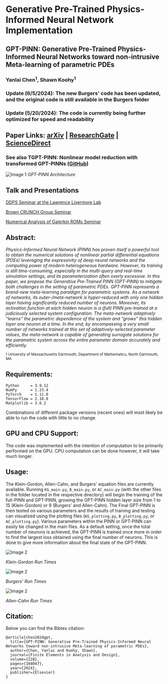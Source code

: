 # Generative Pre-Trained Physics-Informed Neural Network Implementation

## GPT-PINN: Generative Pre-Trained Physics-Informed Neural Networks toward non-intrusive Meta-learning of parametric PDEs

### Yanlai Chen<sup>1</sup>, Shawn Koohy<sup>1</sup>

### Update (6/5/2024): The new Burgers' code has been updated, and the original code is still available in the Burgers folder 
### Update (5/20/2024): The code is currently being further optimized for speed and readability  

## Paper Links: [arXiv](https://arxiv.org/abs/2303.14878) | [ResearchGate](https://www.researchgate.net/publication/369556903_GPT-PINN_Generative_Pre-Trained_Physics-Informed_Neural_Networks_toward_non-intrusive_Meta-learning_of_parametric_PDEs) | [ScienceDirect](https://www.sciencedirect.com/science/article/pii/S0168874X23001403)

### See also TGPT-PINN: Nonlinear model reduction with transformed GPT-PINNs ([GitHub](https://github.com/DuktigYajie/TGPT-PINN))

![Image 1](fig/GPT-PINN.png)
*GPT-PINN Architecture*

## Talk and Presentations
[DDPS Seminar at the Lawrence Livermore Lab](https://www.youtube.com/embed/ODA9Po4FVWA?si=z2p9SkprfGZy4aeZ)

[Brown CRUNCH Group Seminar](https://www.youtube.com/embed/wzHyOHV0ZeE?si=ehWaULam9PYJyFgB)

[Numerical Analysis of Galerkin ROMs Seminar](https://www.youtube.com/embed/KWaWH7xeVEg?si=OqtmATD2fmvMSRV1)

## Abstract: 
<em>Physics-Informed Neural Network (PINN) has proven itself a powerful tool to obtain the numerical solutions of nonlinear partial differential equations (PDEs) leveraging the expressivity of deep neural networks and the computing power of modern heterogeneous hardware. However, its training is still time-consuming, especially in the multi-query and real-time simulation settings, and its parameterization often overly excessive. In this paper, we propose the Generative Pre-Trained PINN (GPT-PINN) to mitigate both challenges in the setting of parametric PDEs. GPT-PINN represents a brand-new meta-learning paradigm for parametric systems. As a network of networks, its outer-/meta-network is hyper-reduced with only one hidden layer having significantly reduced number of neurons. Moreover, its activation function at each hidden neuron is a (full) PINN pre-trained at a judiciously selected system configuration. The meta-network adaptively “learns” the parametric dependence of the system and “grows” this hidden layer one neuron at a time. In the end, by encompassing a very small number of networks trained at this set of adaptively-selected parameter values, the meta-network is capable of generating surrogate solutions for the parametric system across the entire parameter domain accurately and efficiently.</em>

</sub></sub><sub>1</sup> University of Massachusetts Dartmouth, Department of Mathematics, North Dartmouth, MA</sub></sub><br>

## Requirements:
```
Python     = 3.9.12
NumPy      = 1.23.4
PyTorch    = 1.11.0
TensorFlow = 2.10.0
Matplotlib = 3.6.2
```
Combinations of different package versions (recent ones) will most likely be able to run the code with little to no change.  

## GPU and CPU Support:
The code was implemented with the intention of computation to be primarily performed on the GPU. CPU computation can be done however, it will take much longer. 

## Usage:
The Klein-Gordon, Allen-Cahn, and Burgers' equation files are currently available. Running `KG_main.py`, `B_main.py`, or `AC_main.py` (with the other files in the folder located in the respective directory) will begin the training of the full-PINN and GPT-PINN, growing the GPT-PINN hidden layer size from 1 to 15 (Klein-Gordon) or 9 (Burgers' and Allen-Cahn). The Final GPT-PINN is then tested on various parameters and the results of training and testing can visualized using the plotting files (`KG_plotting.py`, `B_plotting.py`, or `AC_plotting.py`). Various parameters within the PINN or GPT-PINN can easily be changed in the main files. As a default setting, once the total number of neurons is achieved, the GPT-PINN is trained once more in order to find the largest loss obtained using the final number of neurons. This is done to give more information  about the final state of the GPT-PINN.

![Image 2](fig/KG_t1.png)

*Klein-Gordon Run Times*

![Image 2](fig/B_t1.png)

*Burgers' Run Times*

![Image 2](fig/AC_t1.png)

*Allen-Cahn Run Times*

## Citation:
Below you can find the Bibtex citation:
```
@article{chen2024gpt,
  title={GPT-PINN: Generative Pre-Trained Physics-Informed Neural Networks toward non-intrusive Meta-learning of parametric PDEs},
  author={Chen, Yanlai and Koohy, Shawn},
  journal={Finite Elements in Analysis and Design},
  volume={228},
  pages={104047},
  year={2024},
  publisher={Elsevier}
}
```
